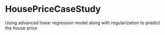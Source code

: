 # HousePriceCaseStudy
Using advanced linear regression model along with regularization to predict the house price
